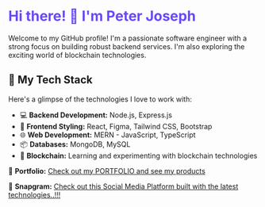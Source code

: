 <h1 style="color:#6b47ff;">Hi there! 👋 I'm Peter Joseph</h1>

Welcome to my GitHub profile! I'm a passionate software engineer with a strong focus on building robust backend services. I'm also exploring the exciting world of blockchain technologies.

## 🚀 My Tech Stack

Here's a glimpse of the technologies I love to work with:

- 💻 **Backend Development:** Node.js, Express.js
- 🎨 **Frontend Styling:** React, Figma, Tailwind CSS, Bootstrap
- 🌐 **Web Development:** MERN - JavaScript, TypeScript
- 📦 **Databases:** MongoDB, MySQL
- 🌟 **Blockchain:** Learning and experimenting with blockchain technologies

🔗 **Portfolio:** [Check out my PORTFOLIO and see my products](https://joseph-neon.vercel.app/)

🔗 **Snapgram:** [Check out this Social Media Platform built with the latest technologies..!!!](https://snapgram-21pj.onrender.com)

